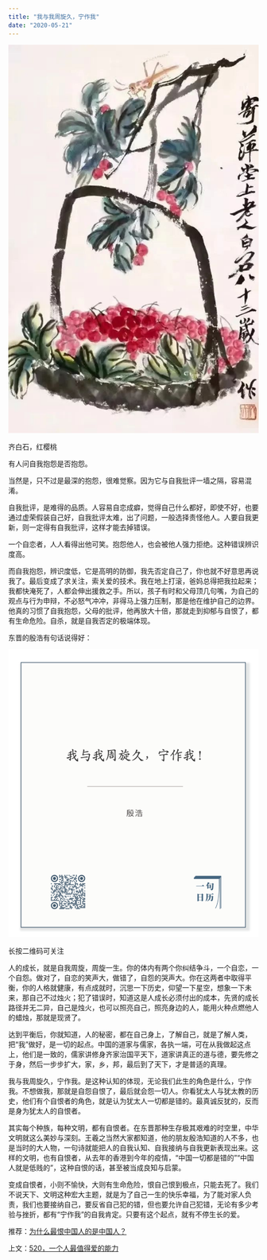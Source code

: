 ```yaml
---
title: "我与我周旋久，宁作我"
date: "2020-05-21"
---
```


![连岳文章](images/连岳文章picture-19.jpg)

齐白石，红樱桃

  

有人问自我抱怨是否抱怨。  

  

当然是，只不过是最深的抱怨，很难觉察。因为它与自我批评一墙之隔，容易混淆。

  

自我批评，是难得的品质。人容易自恋成癖，觉得自己什么都好，即使不好，也要通过虚荣假装自己好，自我批评太难，出了问题，一般选择责怪他人。人要自我更新，则一定得有自我批评，这样才能去掉错误。

  

一个自恋者，人人看得出他可笑。抱怨他人，也会被他人强力拒绝。这种错误辨识度高。

  

而自我抱怨，辨识度低，它是高明的防御，我先否定自己了，你也就不好意思再说我了。最后变成了求关注，索关爱的技术。我在地上打滚，爸妈总得把我拉起来；我都快淹死了，人都会伸出援救之手。所以，孩子有时和父母顶几句嘴，为自己的观点与行为申辩，不必怒气冲冲，非得马上强力压制，那是他在维护自己的边界。他真的习惯了自我抱怨，父母的批评，他再放大十倍，那就走到抑郁与自恨了，都有生命危险。自杀，就是自我否定的极端体现。

  

东晋的殷浩有句话说得好：

![连岳文章](images/连岳文章picture-20.jpg)

长按二维码可关注

  

人的成长，就是自我周旋，周旋一生。你的体内有两个你纠结争斗，一个自恋，一个自怨。做对了，自恋的笑声大，做错了，自怨的哭声大。你在这两者中取得平衡，你的人格就健康，有点成就时，沉思一下历史，仰望一下星空，想象一下未来，那自己不过烛火；犯了错误时，知道这是人成长必须付出的成本，先贤的成长路径并无二异，自己是烛火，也可以照亮自己，照亮身边的人，能用火种点燃他人的蜡烛，那就是现贤了。

  

达到平衡后，你就知道，人的秘密，都在自己身上，了解自己，就是了解人类，把“我”做好，是一切的起点。中国的道家与儒家，各执一端，可在从我做起这点上，他们是一致的，儒家讲修身齐家治国平天下，道家讲真正的道与德，要先修之于身，然后一步步扩大，家，乡，邦，最后到了天下，才是普适的真理。

  

我与我周旋久，宁作我。是这种认知的体现，无论我们此生的角色是什么，宁作我。不想做我，那就是自怨自恨了，最后就会怨一切人。你看犹太人与犹太教的历史，他们有个自恨者的角色，就是认为犹太人一切都是错的。最真诚反犹的，反而是身为犹太人的自恨者。

  

其实每个种族，每种文明，都有自恨者。在东晋那种生存极其艰难的时空里，中华文明就这么美妙与深刻。王羲之当然大家都知道，他的朋友殷浩知道的人不多，也是当时的大人物，一句诗就能把人的自我认知、自我接纳与自我更新表现出来。这样的文明，也有自恨者，从去年的香港到今年的疫情，“中国一切都是错的”“中国人就是低贱的”，这种自恨的话，甚至被当成良知与启蒙。

  

变成自恨者，小则不愉快，大则有生命危险，恨自己恨到极点，只能去死了。我们不说天下、文明这种宏大主题，就是为了自己一生的快乐幸福，为了能对家人负责，我们也要接纳自己，要反省自己犯的错，但也要允许自己犯错，无论有多少考验与挫折，都有“宁作我”的自我肯定。只要有这个起点，就有不停生长的爱。

  

推荐：[为什么最恨中国人的是中国人？](http://mp.weixin.qq.com/s?__biz=MjM5NDU0Mjk2MQ==&mid=2651636707&idx=1&sn=249dc26c08b70a53352148e91b440b56&chksm=bd7e47fd8a09ceebed1fc3b823bd4ca208d168d78a046f21a8b410f2874dcfc0ac3b53f0bf5a&scene=21#wechat_redirect)  

上文：[520，一个人最值得爱的能力](http://mp.weixin.qq.com/s?__biz=MjM5NDU0Mjk2MQ==&mid=2651639803&idx=1&sn=fb9b6c73ff81f4eaaf5b7706bdb5fc4b&chksm=bd7e4be58a09c2f3ad5d9dbd98cc7165eb9ea899f0b27637178f802530c8addd9dd3cc85940c&scene=21#wechat_redirect)
